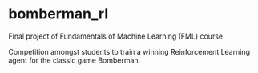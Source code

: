 # bomberman_rl

Final project of Fundamentals of Machine Learning (FML) course

Competition amongst students to train a winning Reinforcement Learning agent for the classic game Bomberman.
